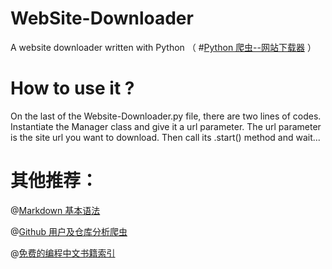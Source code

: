 # WebSite-Downloader 
A website downloader written with Python 
（ #[Python 爬虫--网站下载器](https://blog.csdn.net/LiebeULQQ/article/details/82749556) ）
# How to use it ?
On the last of the Website-Downloader.py file, there are two lines of codes. Instantiate the Manager class and give it a url parameter. The url parameter is the site url you want to download. Then call its .start() method and wait...

# 其他推荐：

@[Markdown 基本语法](https://github.com/taoste/Markdown)

@[Github 用户及仓库分析爬虫](https://github.com/taoste/Github/)

@[免费的编程中文书籍索引](https://github.com/taoste/free-programming-books-zh_CN)


